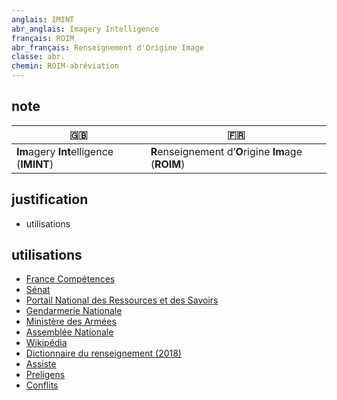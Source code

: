 ```yaml
---
anglais: IMINT
abr_anglais: Imagery Intelligence
français: ROIM
abr_français: Renseignement d'Origine Image
classe: abr.
chemin: ROIM-abréviation
---
```

## note

🇬🇧 | 🇫🇷
---|---
**Im**agery **Int**elligence (**IMINT**)|**R**enseignement d’**O**rigine **Im**age (**ROIM**)

## justification

- utilisations

## utilisations

- [France Compétences](https://www.francecompetences.fr/recherche/rncp/37097/)
- [Sénat](https://www.senat.fr/rap/r19-506/r19-50626.html)
- [Portail National des Ressources et des Savoirs](https://crd.ensosp.fr/doc_num.php?explnum_id=8024)
- [Gendarmerie Nationale](https://www.gendarmerie.interieur.gouv.fr/crgn/content/download/1772/file/NOTE_CREOGN_90_renseignement_humain.pdf)
- [Ministère des Armées](https://www.defense.gouv.fr/terre/nos-unites/niveau-divisionnaire/commandement-du-renseignement/commandement-du-renseignement)
- [Assemblée Nationale](https://www.assemblee-nationale.fr/rap-info/i3219.asp)
- [Wikipédia](https://fr.wikipedia.org/wiki/Renseignement_d%27origine_image)
- [Dictionnaire du renseignement (2018)](https://www.cairn.info/dictionnaire-du-renseignement--9782262070564-page-664.htm)
- [Assiste](https://assiste.com/Encyclopedie/IMINT.html)
- [Preligens](https://www.preligens.com/fr/produits/ai-factory)
- [Conflits](https://www.revueconflits.com/renseignement-aviation-espace-alexis-deprau/)
